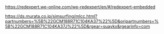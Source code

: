 https://redexpert.we-online.com/we-redexpert/en/#/redexpert-embedded

https://ds.murata.co.jp/simsurfing/mlcc.html?partnumbers=%5B%22GCM188R71C104KA37%22%5D&oripartnumbers=%5B%22GCM188R71C104KA37J%22%5D&rgear=suaykx&rgearinfo=com
